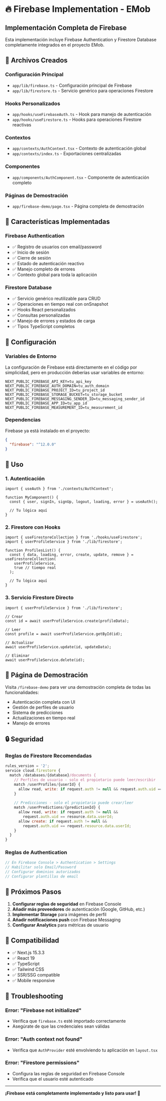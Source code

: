 # 🔥 Firebase Implementation - EMob

## Implementación Completa de Firebase

Esta implementación incluye Firebase Authentication y Firestore Database completamente integrados en el proyecto EMob.

## 📁 Archivos Creados

### Configuración Principal
- `app/lib/firebase.ts` - Configuración principal de Firebase
- `app/lib/firestore.ts` - Servicio genérico para operaciones Firestore

### Hooks Personalizados
- `app/hooks/useFirebaseAuth.ts` - Hook para manejo de autenticación
- `app/hooks/useFirestore.ts` - Hooks para operaciones Firestore reactivas

### Contextos
- `app/contexts/AuthContext.tsx` - Contexto de autenticación global
- `app/contexts/index.ts` - Exportaciones centralizadas

### Componentes
- `app/components/AuthComponent.tsx` - Componente de autenticación completo

### Páginas de Demostración
- `app/firebase-demo/page.tsx` - Página completa de demostración

## 🚀 Características Implementadas

### Firebase Authentication
- ✅ Registro de usuarios con email/password
- ✅ Inicio de sesión
- ✅ Cierre de sesión
- ✅ Estado de autenticación reactivo
- ✅ Manejo completo de errores
- ✅ Contexto global para toda la aplicación

### Firestore Database
- ✅ Servicio genérico reutilizable para CRUD
- ✅ Operaciones en tiempo real con onSnapshot
- ✅ Hooks React personalizados
- ✅ Consultas personalizadas
- ✅ Manejo de errores y estados de carga
- ✅ Tipos TypeScript completos

## 🔧 Configuración

### Variables de Entorno
La configuración de Firebase está directamente en el código por simplicidad, pero en producción deberías usar variables de entorno:

```env
NEXT_PUBLIC_FIREBASE_API_KEY=tu_api_key
NEXT_PUBLIC_FIREBASE_AUTH_DOMAIN=tu_auth_domain
NEXT_PUBLIC_FIREBASE_PROJECT_ID=tu_project_id
NEXT_PUBLIC_FIREBASE_STORAGE_BUCKET=tu_storage_bucket
NEXT_PUBLIC_FIREBASE_MESSAGING_SENDER_ID=tu_messaging_sender_id
NEXT_PUBLIC_FIREBASE_APP_ID=tu_app_id
NEXT_PUBLIC_FIREBASE_MEASUREMENT_ID=tu_measurement_id
```

### Dependencias
Firebase ya está instalado en el proyecto:
```json
{
  "firebase": "^12.0.0"
}
```

## 📖 Uso

### 1. Autenticación
```tsx
import { useAuth } from './contexts/AuthContext';

function MyComponent() {
  const { user, signIn, signUp, logout, loading, error } = useAuth();
  
  // Tu lógica aquí
}
```

### 2. Firestore con Hooks
```tsx
import { useFirestoreCollection } from './hooks/useFirestore';
import { userProfileService } from './lib/firestore';

function ProfilesList() {
  const { data, loading, error, create, update, remove } = useFirestoreCollection(
    userProfileService,
    true // tiempo real
  );
  
  // Tu lógica aquí
}
```

### 3. Servicio Firestore Directo
```tsx
import { userProfileService } from './lib/firestore';

// Crear
const id = await userProfileService.create(profileData);

// Leer
const profile = await userProfileService.getById(id);

// Actualizar
await userProfileService.update(id, updateData);

// Eliminar
await userProfileService.delete(id);
```

## 🎯 Página de Demostración

Visita `/firebase-demo` para ver una demostración completa de todas las funcionalidades:

- Autenticación completa con UI
- Gestión de perfiles de usuario
- Sistema de predicciones
- Actualizaciones en tiempo real
- Manejo de errores

## 🔒 Seguridad

### Reglas de Firestore Recomendadas
```javascript
rules_version = '2';
service cloud.firestore {
  match /databases/{database}/documents {
    // Perfiles de usuario - solo el propietario puede leer/escribir
    match /userProfiles/{userId} {
      allow read, write: if request.auth != null && request.auth.uid == userId;
    }
    
    // Predicciones - solo el propietario puede crear/leer
    match /userPredictions/{predictionId} {
      allow read, write: if request.auth != null && 
        request.auth.uid == resource.data.userId;
      allow create: if request.auth != null && 
        request.auth.uid == request.resource.data.userId;
    }
  }
}
```

### Reglas de Authentication
```javascript
// En Firebase Console > Authentication > Settings
// Habilitar solo Email/Password
// Configurar dominios autorizados
// Configurar plantillas de email
```

## 🚀 Próximos Pasos

1. **Configurar reglas de seguridad** en Firebase Console
2. **Añadir más proveedores** de autenticación (Google, GitHub, etc.)
3. **Implementar Storage** para imágenes de perfil
4. **Añadir notificaciones push** con Firebase Messaging
5. **Configurar Analytics** para métricas de usuario

## 📱 Compatibilidad

- ✅ Next.js 15.3.3
- ✅ React 19
- ✅ TypeScript
- ✅ Tailwind CSS
- ✅ SSR/SSG compatible
- ✅ Mobile responsive

## 🐛 Troubleshooting

### Error: "Firebase not initialized"
- Verifica que `firebase.ts` esté importado correctamente
- Asegúrate de que las credenciales sean válidas

### Error: "Auth context not found"
- Verifica que `AuthProvider` esté envolviendo tu aplicación en `layout.tsx`

### Error: "Firestore permissions"
- Configura las reglas de seguridad en Firebase Console
- Verifica que el usuario esté autenticado

---

**¡Firebase está completamente implementado y listo para usar! 🎉**